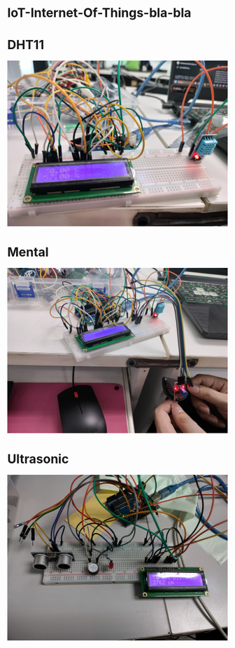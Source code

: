 # IoT-Internet-Of-Things-bla-bla

# DHT11
![Image Alt](https://github.com/th0mas000/IoT-Internet-Of-Things-bla-bla/blob/9be908dabcce5f1716665d5c5bc61f5756f0b74e/DHT11%2BLCD.jpeg)
# Mental
![Image Alt](https://github.com/th0mas000/IoT-Internet-Of-Things-bla-bla/blob/9be908dabcce5f1716665d5c5bc61f5756f0b74e/Mental_sensor.jpeg)
# Ultrasonic
![Image Alt](https://github.com/th0mas000/IoT-Internet-Of-Things-bla-bla/blob/9be908dabcce5f1716665d5c5bc61f5756f0b74e/Ultrasonic%2BLCD.jpeg)
